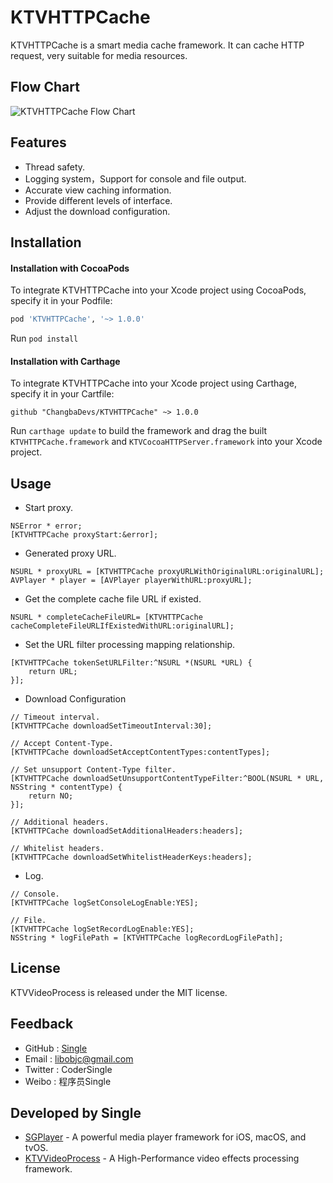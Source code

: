 # KTVHTTPCache

KTVHTTPCache is a smart media cache framework. It can cache HTTP request, very suitable for media resources.


## Flow Chart

![KTVHTTPCache Flow Chart](http://oxl6mxy2t.bkt.clouddn.com/changba/KTVHTTPCache-flow-chart.jpeg)


## Features

- Thread safety.
- Logging system，Support for console and file output.
- Accurate view caching information.
- Provide different levels of interface.
- Adjust the download configuration.


## Installation

#### Installation with CocoaPods

To integrate KTVHTTPCache into your Xcode project using CocoaPods, specify it in your Podfile:

```ruby
pod 'KTVHTTPCache', '~> 1.0.0'
```

Run `pod install`

#### Installation with Carthage

To integrate KTVHTTPCache into your Xcode project using Carthage, specify it in your Cartfile:

```ogdl
github "ChangbaDevs/KTVHTTPCache" ~> 1.0.0
```

Run `carthage update` to build the framework and drag the built `KTVHTTPCache.framework` and `KTVCocoaHTTPServer.framework` into your Xcode project.


## Usage

- Start proxy.

```objc
NSError * error;
[KTVHTTPCache proxyStart:&error];
```

- Generated proxy URL.

```objc
NSURL * proxyURL = [KTVHTTPCache proxyURLWithOriginalURL:originalURL];
AVPlayer * player = [AVPlayer playerWithURL:proxyURL];
```

- Get the complete cache file URL if existed.

```objc
NSURL * completeCacheFileURL= [KTVHTTPCache cacheCompleteFileURLIfExistedWithURL:originalURL];
```

- Set the URL filter processing mapping relationship.

```objc
[KTVHTTPCache tokenSetURLFilter:^NSURL *(NSURL *URL) {
    return URL;
}];
```

- Download Configuration

```objc
// Timeout interval.
[KTVHTTPCache downloadSetTimeoutInterval:30];

// Accept Content-Type.
[KTVHTTPCache downloadSetAcceptContentTypes:contentTypes];

// Set unsupport Content-Type filter.
[KTVHTTPCache downloadSetUnsupportContentTypeFilter:^BOOL(NSURL * URL, NSString * contentType) {
    return NO;
}];

// Additional headers.
[KTVHTTPCache downloadSetAdditionalHeaders:headers];

// Whitelist headers.
[KTVHTTPCache downloadSetWhitelistHeaderKeys:headers];
```

- Log.

```objc
// Console.
[KTVHTTPCache logSetConsoleLogEnable:YES];

// File.
[KTVHTTPCache logSetRecordLogEnable:YES];
NSString * logFilePath = [KTVHTTPCache logRecordLogFilePath];
```


## License

KTVVideoProcess is released under the MIT license.


## Feedback

- GitHub : [Single](https://github.com/libobjc)
- Email : libobjc@gmail.com
- Twitter : CoderSingle
- Weibo : 程序员Single


## Developed by Single

- [SGPlayer](https://github.com/libobjc/SGPlayer) - A powerful media player framework for iOS, macOS, and tvOS.
- [KTVVideoProcess](https://github.com/ChangbaDevs/KTVVideoProcess) - A High-Performance video effects processing framework.

